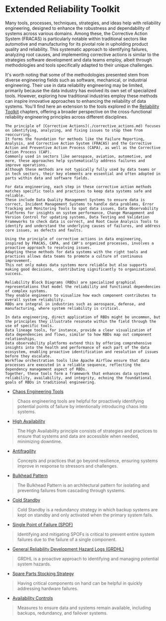 # Extended Reliability Toolkit

Many tools, processes, techniques, strategies, and ideas help with reliability engineering, designed to enhance the robustness and dependability of systems across various domains.
Among these, the Corrective Action System (FRACAS) is particularly notable within traditional sectors like automotive and manufacturing for its pivotal role in upholding product quality and reliability.
This systematic approach to identifying failures, analyzing root causes, and implementing corrective actions is similar to the strategies software development and data teams employ, albeit through methodologies and tools specifically adapted to their unique challenges.

It's worth noting that some of the methodologies presented stem from diverse engineering fields such as software, mechanical, or industrial engineering.
Their use in data reliability engineering may be limited, primarily because the data industry has evolved its own set of specialized tools.
However, exploring how traditional industries employ these methods can inspire innovative approaches to enhancing the reliability of data systems.
You'll find here an extension to the tools explored in the [Reliability Toolkit](./reliability_tools.md) chapters, offering a broader perspective on the cross-functional reliability engineering principles across different disciplines.

```admonish list title="Corrective Actions"
The principle of [Corrective Actions](./corrective_actions.md) focuses on identifying, analyzing, and fixing issues to stop them from reoccurring.
It forms the foundation for methods like the Failure Reporting, Analysis, and Corrective Action System (FRACAS) and the Corrective Action and Preventive Action Process (CAPA), as well as the Corrective Action Process (CAP).
Commonly used in sectors like aerospace, aviation, automotive, and more, these approaches help systematically address failures and improve operations.
Although these methods are not typically fully used by data teams or in tech sectors, their key elements are essential and often adopted in parts within data and software fields.

For data engineering, each step in these corrective action methods matches specific tools and practices to keep data systems safe and reliable.
These include Data Quality Management Systems to ensure data is correct, Incident Management Systems to handle data problems, Error Tracking and Monitoring Tools to spot data issues, Data Observability Platforms for insights on system performance, Change Management and Version Control for updating systems, Data Testing and Validation Frameworks to check data is correct, and Root Cause Analysis Tools to identify and understand the underlying causes of failures, and address core issues, as defects and faults.

Using the principle of corrective actions in data engineering, inspired by FRACAS, CAPA, and CAP's organized processes, involves a proactive approach to resolving issues.
Adapting these methods for data systems with the right tools and practices allows data teams to promote a culture of continuous improvement.
This not only makes data systems more reliable but also supports making good decisions,  contributing significantly to organizational success.
```

```admonish example title="Reliability Block Diagrams (RBD)"
Reliability Block Diagrams (RBDs) are specialized graphical representations that model the reliability and functional dependencies of complex systems.
They enable engineers to visualize how each component contributes to overall system reliability.
RBDs are integral in industries such as aerospace, defense, and manufacturing, where system reliability is critical.

In data engineering, direct application of RBDs might be uncommon, but the principles they illustrate resonate within the field through the use of specific tools.
Data lineage tools, for instance, provide a clear visualization of data dependencies and flows, similar to how RBDs map out component relationships.
Data observability platforms extend this by offering comprehensive insights into the health and performance of each part of the data ecosystem, enabling proactive identification and resolution of issues before they escalate.
Workflow orchestration tools like Apache Airflow ensure that data processes are executed in a reliable sequence, reflecting the dependency management aspect of RBDs.
Together, these tools form a framework that enhances data systems reliability, availability, and integrity, echoing the foundational goals of RBDs in traditional engineering.
```

* [Chaos Engineering Tools](./chaos_engineering_tools.md)

> Chaos engineering tools are helpful for proactively identifying potential points of failure by intentionally introducing chaos into systems.

* [High Availability](./high_availability.md)

> The High Availability principle consists of strategies and practices to ensure that systems and data are accessible when needed, minimizing downtime.

* [Antifragility](./antifragility.md)

> Concepts and practices that go beyond resilience, ensuring systems improve in response to stressors and challenges.

* [Bulkhead Pattern](./bulkhead_pattern.md)

> The Bulkhead Pattern is an architectural pattern for isolating and preventing failures from cascading through systems.

* [Cold Standby](./cold_standby.md)

> Cold Standby is a redundancy strategy in which backup systems are kept on standby and only activated when the primary system fails.

* [Single Point of Failure (SPOF)](./single_point_of_failure.md)

> Identifying and mitigating SPOFs is critical to prevent entire system failures due to the failure of a single component.

* [General Reliability Development Hazard Logs (GRDHL)](./grdhl.md)

> GRDHL is a proactive approach to identifying and managing potential system hazards.

* [Spare Parts Stocking Strategy](./spare_parts_stocking_strategy.md)

> Having critical components on hand can be helpful in quickly addressing hardware failures.

* [Availability Controls](./availability_controls.md)

> Measures to ensure data and systems remain available, including backups, redundancy, and failover systems.
